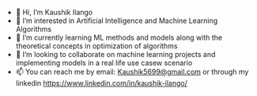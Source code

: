 - 👋 Hi, I’m Kaushik Ilango
- 👀 I’m interested in Artificial Intelligence and Machine Learning Algorithms
- 🌱 I’m currently learning ML methods and models along with the theoretical concepts in optimization of algorithms
- 💞️ I’m looking to collaborate on machine learning projects and implementing models in a real life use casew scenario
- 📫 You can reach me by email: Kaushik5699@gmail.com or through my linkedin https://www.linkedin.com/in/kaushik-ilango/

<!---
kaushikilango/kaushikilango is a ✨ special ✨ repository because its `README.md` (this file) appears on your GitHub profile.
You can click the Preview link to take a look at your changes.
--->
